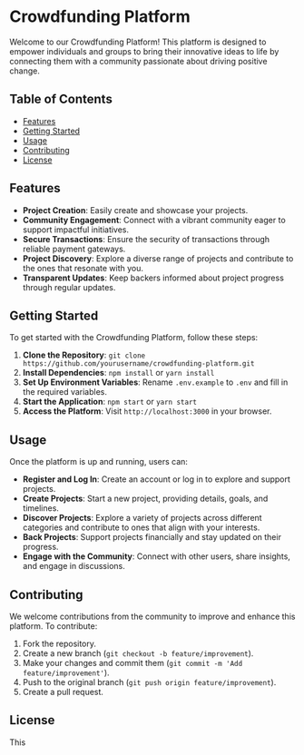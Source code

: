 # Crowdfunding Platform

Welcome to our Crowdfunding Platform! This platform is designed to empower individuals and groups to bring their innovative ideas to life by connecting them with a community passionate about driving positive change.

## Table of Contents

- [Features](#features)
- [Getting Started](#getting-started)
- [Usage](#usage)
- [Contributing](#contributing)
- [License](#license)

## Features

- **Project Creation**: Easily create and showcase your projects.
- **Community Engagement**: Connect with a vibrant community eager to support impactful initiatives.
- **Secure Transactions**: Ensure the security of transactions through reliable payment gateways.
- **Project Discovery**: Explore a diverse range of projects and contribute to the ones that resonate with you.
- **Transparent Updates**: Keep backers informed about project progress through regular updates.

## Getting Started

To get started with the Crowdfunding Platform, follow these steps:

1. **Clone the Repository**: `git clone https://github.com/yourusername/crowdfunding-platform.git`
2. **Install Dependencies**: `npm install` or `yarn install`
3. **Set Up Environment Variables**: Rename `.env.example` to `.env` and fill in the required variables.
4. **Start the Application**: `npm start` or `yarn start`
5. **Access the Platform**: Visit `http://localhost:3000` in your browser.

## Usage

Once the platform is up and running, users can:

- **Register and Log In**: Create an account or log in to explore and support projects.
- **Create Projects**: Start a new project, providing details, goals, and timelines.
- **Discover Projects**: Explore a variety of projects across different categories and contribute to ones that align with your interests.
- **Back Projects**: Support projects financially and stay updated on their progress.
- **Engage with the Community**: Connect with other users, share insights, and engage in discussions.

## Contributing

We welcome contributions from the community to improve and enhance this platform. To contribute:

1. Fork the repository.
2. Create a new branch (`git checkout -b feature/improvement`).
3. Make your changes and commit them (`git commit -m 'Add feature/improvement'`).
4. Push to the original branch (`git push origin feature/improvement`).
5. Create a pull request.

## License

This

